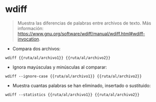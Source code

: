 # wdiff

> Muestra las diferencias de palabras entre archivos de texto.
> Más información: <https://www.gnu.org/software/wdiff/manual/wdiff.html#wdiff-invocation>.

- Compara dos archivos:

`wdiff {{ruta/al/archivo1}} {{ruta/al/archivo2}}`

- Ignora mayúsculas y minúsculas al comparar:

`wdiff --ignore-case {{ruta/al/archivo1}} {{ruta/al/archivo2}}`

- Muestra cuantas palabras se han eliminado, insertado o sustituido:

`wdiff --statistics {{ruta/al/archivo1}} {{ruta/al/archivo2}}`
